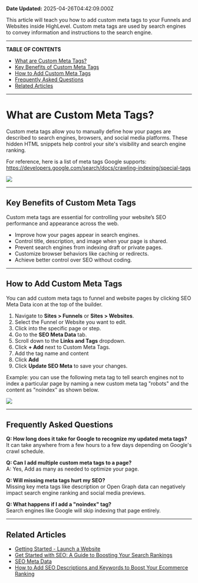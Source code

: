 **Date Updated:** 2025-04-26T04:42:09.000Z

This article will teach you how to add custom meta tags to your Funnels and Websites inside HighLevel. Custom meta tags are used by search engines to convey information and instructions to the search engine.

---

**TABLE OF CONTENTS**

* [What are Custom Meta Tags?](#What-are-Custom-Meta-Tags?)
* [Key Benefits of Custom Meta Tags](#Key-Benefits-of-Custom-Meta-Tags)
* [How to Add Custom Meta Tags](#How-to-Add-Custom-Meta-Tags)
* [Frequently Asked Questions](#Frequently-Asked-Questions)
* [Related Articles](#Related-Articles)

---

# **What are Custom Meta Tags?**

  
Custom meta tags allow you to manually define how your pages are described to search engines, browsers, and social media platforms. These hidden HTML snippets help control your site's visibility and search engine ranking.

  
For reference, here is a list of meta tags Google supports: <https://developers.google.com/search/docs/crawling-indexing/special-tags>  
  
_![](https://s3.amazonaws.com/cdn.freshdesk.com/data/helpdesk/attachments/production/155045695515/original/XWL37xA-mi3uaoyg-qZhzKdRKqmMQzGiwQ.png?1745622534)_

---

## **Key Benefits of Custom Meta Tags**

  
Custom meta tags are essential for controlling your website’s SEO performance and appearance across the web.  
  
* Improve how your pages appear in search engines.
* Control title, description, and image when your page is shared.
* Prevent search engines from indexing draft or private pages.
* Customize browser behaviors like caching or redirects.
* Achieve better control over SEO without coding.

---

## **How to Add Custom Meta Tags**

  
You can add custom meta tags to funnel and website pages by clicking SEO Meta Data icon at the top of the builder.

  
1. Navigate to **Sites > Funnels** or **Sites > Websites**.
2. Select the Funnel or Website you want to edit.
3. Click into the specific page or step.
4. Go to the **SEO Meta Data** tab.
5. Scroll down to the **Links and Tags** dropdown.
6. Click **\+ Add** next to Custom Meta Tags.
7. Add the tag name and content
8. Click **Add**
9. Click **Update SEO Meta** to save your changes.

  
Example: you can use the following meta tag to tell search engines not to index a particular page by naming a new custom meta tag "robots" and the content as "noindex" as shown below.

  
![](https://s3.amazonaws.com/cdn.freshdesk.com/data/helpdesk/attachments/production/155024820496/original/nFn2OTG1ehllIsYGuQyS8zyhKi1dJ-tgNA.gif?1713740141)

---

## **Frequently Asked Questions**

**Q: How long does it take for Google to recognize my updated meta tags?**  
It can take anywhere from a few hours to a few days depending on Google's crawl schedule.  

**Q: Can I add multiple custom meta tags to a page?**  
A: Yes, Add as many as needed to optimize your page.  

**Q: Will missing meta tags hurt my SEO?**  
Missing key meta tags like description or Open Graph data can negatively impact search engine ranking and social media previews.  
  
**Q: What happens if I add a "noindex" tag?**  
Search engines like Google will skip indexing that page entirely.

---

## **Related Articles**

  
* [Getting Started - Launch a Website](https://help.gohighlevel.com/en/support/solutions/articles/155000005069)
* [Get Started with SEO: A Guide to Boosting Your Search Rankings](https://help.gohighlevel.com/en/support/solutions/articles/155000004723)
* [SEO Meta Data](https://help.gohighlevel.com/en/support/solutions/articles/48000980312)
* [How to Add SEO Descriptions and Keywords to Boost Your Ecommerce Ranking](http://SEO)
